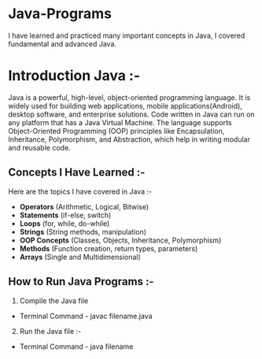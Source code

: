 # Java-Programs
I have learned and practiced many important concepts in Java, I covered fundamental and advanced Java.

# Introduction Java :- 
Java is a powerful, high-level, object-oriented programming language. It is widely used for building web applications, mobile applications(Android), desktop software, and enterprise solutions. Code written in Java can run on any platform that has a Java Virtual Machine.
The language supports Object-Oriented Programming (OOP) principles like Encapsulation, Inheritance, Polymorphism, and Abstraction, which help in writing modular and reusable code.

## Concepts I Have Learned :-
Here are the topics I have covered in Java :- 
-  **Operators** (Arithmetic, Logical, Bitwise)  
-  **Statements** (if-else, switch)  
-  **Loops** (for, while, do-while)  
-  **Strings** (String methods, manipulation)  
-  **OOP Concepts** (Classes, Objects, Inheritance, Polymorphism)  
-  **Methods** (Function creation, return types, parameters)  
-  **Arrays** (Single and Multidimensional)

## How to Run Java Programs :-
1. Compile the Java file
- Terminal Command - javac filename.java
  
2. Run the Java file :-
- Terminal Command - java filename


